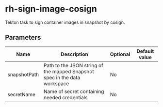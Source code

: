 # rh-sign-image-cosign

Tekton task to sign container images in snapshot by cosign.

## Parameters

| Name           | Description                                                               | Optional | Default value  |
|----------------|---------------------------------------------------------------------------|----------|----------------|
| snapshotPath   | Path to the JSON string of the mapped Snapshot spec in the data workspace | No       |                |
| secretName     | Name of secret containing needed credentials                              | No       |                |
